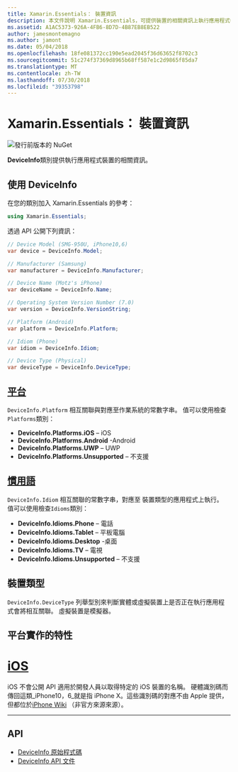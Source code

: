 ```yaml
---
title: Xamarin.Essentials： 裝置資訊
description: 本文件說明 Xamarin.Essentials，可提供裝置的相關資訊上執行應用程式中的 DeviceInfo 類別。
ms.assetid: A1AC5373-926A-4FB6-8D7D-4B87EB8EB522
author: jamesmontemagno
ms.author: jamont
ms.date: 05/04/2018
ms.openlocfilehash: 18fe081372cc190e5ead2045f36d63652f8702c3
ms.sourcegitcommit: 51c274f37369d8965b68ff587e1c2d9865f85da7
ms.translationtype: MT
ms.contentlocale: zh-TW
ms.lasthandoff: 07/30/2018
ms.locfileid: "39353798"
---
```

# <a name="xamarinessentials-device-information"></a>Xamarin.Essentials： 裝置資訊

![發行前版本的 NuGet](~/media/shared/pre-release.png)

**DeviceInfo**類別提供執行應用程式裝置的相關資訊。

## <a name="using-deviceinfo"></a>使用 DeviceInfo

在您的類別加入 Xamarin.Essentials 的參考：

```csharp
using Xamarin.Essentials;
```

透過 API 公開下列資訊：

```csharp
// Device Model (SMG-950U, iPhone10,6)
var device = DeviceInfo.Model;

// Manufacturer (Samsung)
var manufacturer = DeviceInfo.Manufacturer;

// Device Name (Motz's iPhone)
var deviceName = DeviceInfo.Name;

// Operating System Version Number (7.0)
var version = DeviceInfo.VersionString;

// Platform (Android)
var platform = DeviceInfo.Platform;

// Idiom (Phone)
var idiom = DeviceInfo.Idiom;

// Device Type (Physical)
var deviceType = DeviceInfo.DeviceType;
```

## <a name="platformsxrefxamarinessentialsdeviceinfoplatforms"></a>[平台](xref:Xamarin.Essentials.DeviceInfo.Platforms)

`DeviceInfo.Platform` 相互關聯與對應至作業系統的常數字串。 值可以使用檢查`Platforms`類別：

- **DeviceInfo.Platforms.iOS** – iOS
- **DeviceInfo.Platforms.Android** -Android
- **DeviceInfo.Platforms.UWP** – UWP
- **DeviceInfo.Platforms.Unsupported** – 不支援

## <a name="idiomsxrefxamarinessentialsdeviceinfoidioms"></a>[慣用語](xref:Xamarin.Essentials.DeviceInfo.Idioms)

`DeviceInfo.Idiom` 相互關聯的常數字串，對應至 裝置類型的應用程式上執行。 值可以使用檢查`Idioms`類別：

- **DeviceInfo.Idioms.Phone** – 電話
- **DeviceInfo.Idioms.Tablet** – 平板電腦
- **DeviceInfo.Idioms.Desktop** -桌面
- **DeviceInfo.Idioms.TV** – 電視
- **DeviceInfo.Idioms.Unsupported** – 不支援

## <a name="device-type"></a>裝置類型

`DeviceInfo.DeviceType` 列舉型別來判斷實體或虛擬裝置上是否正在執行應用程式會將相互關聯。 虛擬裝置是模擬器。

## <a name="platform-implementation-specifics"></a>平台實作的特性

# <a name="iostabios"></a>[iOS](#tab/ios)

iOS 不會公開 API 適用於開發人員以取得特定的 iOS 裝置的名稱。 硬體識別碼而傳回這類_iPhone10，6_就是指 iPhone X。這些識別碼的對應不由 Apple 提供，但都位於[iPhone Wiki](https://www.theiphonewiki.com/wiki/Models) （非官方來源來源）。

--------------

## <a name="api"></a>API

- [DeviceInfo 原始程式碼](https://github.com/xamarin/Essentials/tree/master/Xamarin.Essentials/DeviceInfo)
- [DeviceInfo API 文件](xref:Xamarin.Essentials.DeviceInfo)
